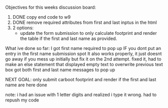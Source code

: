 Objectives for this weeks discussion board:
1. DONE copy end code to w9 
2. DONE remove required attributes from first and last inptus in the html 
3. 2 options:
    - update the form submission to only calculate footprint and render the 
      table if the first and last name as provided.

What ive done so far:
I got first name required to pop up IF you dont put an entry in the first name submission spot
It also works properly, it just doesnt go away if you mess up initially but fix it on the 2nd attempt.
fixed it, had to make an else statement that displayed empty text to overwrite previous text box
got both first and last name messages to pop up

NEXT GOAL:
only submit carboot footprint and render if the first and last name are here
done

note: i had an issue with 1 letter digits and realized i type it wrong. had to repush my code